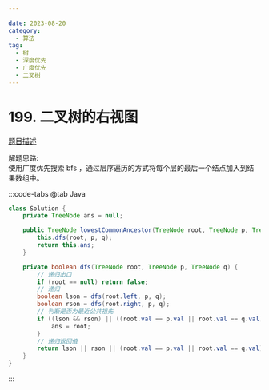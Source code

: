 ```yaml
---
 
date: 2023-08-20
category: 
  - 算法
tag: 
  - 树
  - 深度优先
  - 广度优先
  - 二叉树
---
```


# 199. 二叉树的右视图

<Badge text="中等" type="warning" vertical="middle" />

[题目描述](https://leetcode.cn/problems/binary-tree-right-side-view/description/?envType=study-plan-v2&envId=leetcode-75)

解题思路:  
使用广度优先搜索 bfs ，通过层序遍历的方式将每个层的最后一个结点加入到结果数组中。

:::code-tabs
@tab Java
```java
class Solution {
    private TreeNode ans = null;

    public TreeNode lowestCommonAncestor(TreeNode root, TreeNode p, TreeNode q) {
        this.dfs(root, p, q);
        return this.ans;
    }

    private boolean dfs(TreeNode root, TreeNode p, TreeNode q) {
        // 递归出口
        if (root == null) return false;
        // 递归
        boolean lson = dfs(root.left, p, q);
        boolean rson = dfs(root.right, p, q);
        // 判断是否为最近公共祖先
        if ((lson && rson) || ((root.val == p.val || root.val == q.val) && (lson || rson))) {
            ans = root;
        } 
        // 递归返回值
        return lson || rson || (root.val == p.val || root.val == q.val);
    }    
}
```
:::